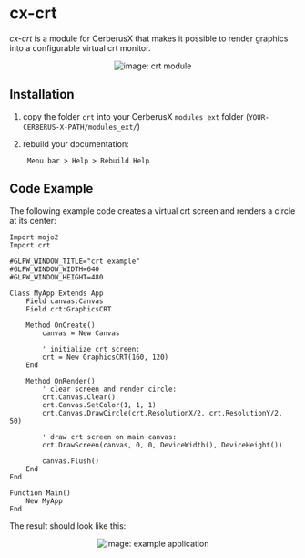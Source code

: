 # cx-crt

*cx-crt* is a module for CerberusX that makes it possible to render graphics into a configurable virtual crt monitor.

<p align="center">
  <img src="https://i.imgur.com/7q1E9mD.jpg" alt="image: crt module">
</p>

## Installation

1. copy the folder `crt` into your CerberusX `modules_ext` folder (`YOUR-CERBERUS-X-PATH/modules_ext/`)

2. rebuild your documentation:

        Menu bar > Help > Rebuild Help

## Code Example

The following example code creates a virtual crt screen and renders a circle at its center:

```monkey
Import mojo2
Import crt

#GLFW_WINDOW_TITLE="crt example"
#GLFW_WINDOW_WIDTH=640
#GLFW_WINDOW_HEIGHT=480

Class MyApp Extends App
    Field canvas:Canvas
    Field crt:GraphicsCRT
    
    Method OnCreate()
        canvas = New Canvas
        
        ' initialize crt screen:
        crt = New GraphicsCRT(160, 120)
    End
    
    Method OnRender()
        ' clear screen and render circle:
        crt.Canvas.Clear()
        crt.Canvas.SetColor(1, 1, 1)
        crt.Canvas.DrawCircle(crt.ResolutionX/2, crt.ResolutionY/2, 50)
        
        ' draw crt screen on main canvas:
        crt.DrawScreen(canvas, 0, 0, DeviceWidth(), DeviceHeight())
        
        canvas.Flush()
    End
End

Function Main()
    New MyApp
End
```

The result should look like this:

<p align="center">
  <img src="https://i.imgur.com/77Z3e55.jpg" alt="image: example application">
</p>
